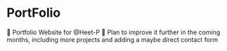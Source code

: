 # PortFolio
🚀 Portfolio Website for @Heet-P
🔮 Plan to improve it further in the coming months, including more projects and adding a maybe direct contact form 

